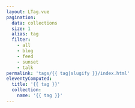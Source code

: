 ```yaml
---
layout: LTag.vue
pagination:
  data: collections
  size: 1
  alias: tag
  filter:
    - all
    - blog
    - feed
    - sunset
    - talk
permalink: 'tags/{{ tag|slugify }}/index.html'
eleventyComputed:
  title: '{{ tag }}'
  collection:
    name: '{{ tag }}'
---
```

